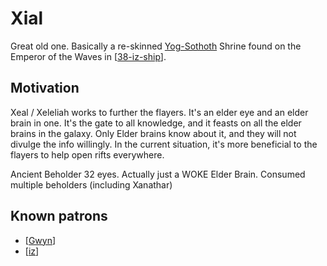 # Xial

Great old one. Basically a re-skinned [Yog-Sothoth](https://lovecraft.fandom.com/wiki/Yog-Sothoth)
Shrine found on the Emperor of the Waves in [[38-iz-ship]].

## Motivation
Xeal / Xeleliah works to further the flayers. It's an elder eye and an elder brain in one. It's the gate to all knowledge, and it feasts on all the elder brains in the galaxy. Only Elder brains know about it, and they will not divulge the info willingly. In the current situation, it's more beneficial to the flayers to help open rifts everywhere.

Ancient Beholder 32 eyes. Actually just a WOKE Elder Brain.
Consumed multiple beholders (including Xanathar)

## Known patrons
- [[Gwyn]]
- [[iz]]

[//begin]: # "Autogenerated link references for markdown compatibility"
[38-iz-ship]: ../recaps/38-iz-ship "38-iz-ship"
[Gwyn]: ../npcs/gwyn "Gwyn"
[iz]: ../pcs/iz "Iztlu Satza"
[//end]: # "Autogenerated link references"